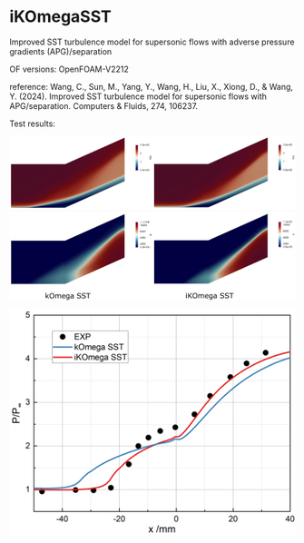 # iKOmegaSST
Improved SST turbulence model for supersonic flows with adverse pressure gradients (APG)/separation

OF versions: OpenFOAM-V2212

reference: Wang, C., Sun, M., Yang, Y., Wang, H., Liu, X., Xiong, D., & Wang, Y. (2024). Improved SST turbulence model for supersonic flows with APG/separation. Computers & Fluids, 274, 106237.

Test results:

![](https://github.com/YuanMc7/iKOmegaSST/blob/main/supersonic%20ramp/DATA/%E5%AF%B9%E6%AF%94.png)

![](https://github.com/YuanMc7/iKOmegaSST/blob/main/supersonic%20ramp/DATA/P.png)
